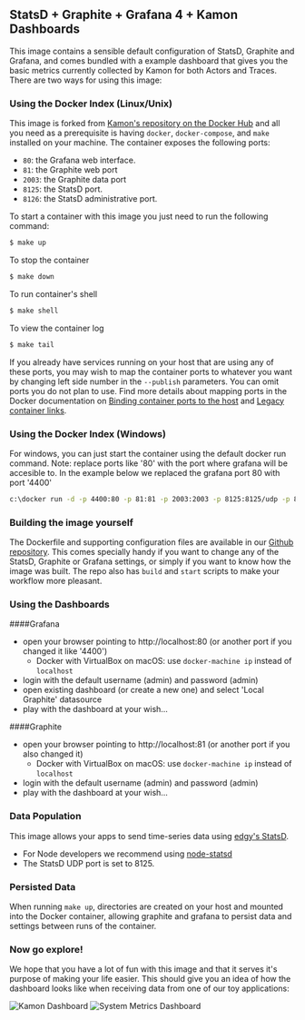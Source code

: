 StatsD + Graphite + Grafana 4 + Kamon Dashboards
---------------------------------------------

This image contains a sensible default configuration of StatsD, Graphite and Grafana, and comes bundled with a example
dashboard that gives you the basic metrics currently collected by Kamon for both Actors and Traces. There are two ways
for using this image:


### Using the Docker Index (Linux/Unix) ###

This image is forked from [Kamon's repository on the Docker Hub](https://hub.docker.com/u/kamon/) and all you
need as a prerequisite is having `docker`, `docker-compose`, and `make` installed on your machine. The container exposes the following ports:

- `80`: the Grafana web interface.
- `81`: the Graphite web port
- `2003`: the Graphite data port
- `8125`: the StatsD port.
- `8126`: the StatsD administrative port.

To start a container with this image you just need to run the following command:

```bash
$ make up
```

To stop the container
```bash
$ make down
```

To run container's shell
```bash
$ make shell
```

To view the container log
```bash
$ make tail
```

If you already have services running on your host that are using any of these ports, you may wish to map the container
ports to whatever you want by changing left side number in the `--publish` parameters. You can omit ports you do not plan to use. Find more details about mapping ports in the Docker documentation on [Binding container ports to the host](https://docs.docker.com/engine/userguide/networking/default_network/binding/) and [Legacy container links](https://docs.docker.com/engine/userguide/networking/default_network/dockerlinks/).

### Using the Docker Index (Windows) ###

For windows, you can just start the container using the default docker run command.
Note: replace ports like '80' with the port where grafana will be accesible to. In the example below we replaced the grafana port 80 with port '4400'
```bash
c:\docker run -d -p 4400:80 -p 81:81 -p 2003:2003 -p 8125:8125/udp -p 8126:8126 --name grafana4 adonisv79/grafana4
```


### Building the image yourself ###

The Dockerfile and supporting configuration files are available in our [Github repository](https://github.com/adonisv79/docker-grafana-graphite).
This comes specially handy if you want to change any of the StatsD, Graphite or Grafana settings, or simply if you want
to know how the image was built. The repo also has `build` and `start` scripts to make your workflow more pleasant.


### Using the Dashboards ###

####Grafana
- open your browser pointing to http://localhost:80 (or another port if you changed it like '4400')
  - Docker with VirtualBox on macOS: use `docker-machine ip` instead of `localhost`
- login with the default username (admin) and password (admin)
- open existing dashboard (or create a new one) and select 'Local Graphite' datasource
- play with the dashboard at your wish...

####Graphite
- open your browser pointing to http://localhost:81 (or another port if you also changed it)
  - Docker with VirtualBox on macOS: use `docker-machine ip` instead of `localhost`
- login with the default username (admin) and password (admin)
- play with the dashboard at your wish...

### Data Population ###
This image allows your apps to send time-series data using [edgy's StatsD](https://codeascraft.com/2011/02/15/measure-anything-measure-everything/).
- For Node developers we recommend using [node-statsd](https://github.com/sivy/node-statsd)
- The StatsD UDP port is set to 8125.

### Persisted Data ###

When running `make up`, directories are created on your host and mounted into the Docker container, allowing graphite and grafana to persist data and settings between runs of the container.


### Now go explore! ###

We hope that you have a lot of fun with this image and that it serves it's
purpose of making your life easier. This should give you an idea of how the dashboard looks like when receiving data
from one of our toy applications:

![Kamon Dashboard](http://kamon.io/assets/img/kamon-statsd-grafana.png)
![System Metrics Dashboard](http://kamon.io/assets/img/kamon-system-metrics.png)
